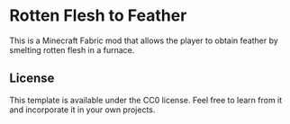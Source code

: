 # Rotten Flesh to Feather


This is a Minecraft Fabric mod that allows the player to obtain feather by smelting rotten flesh in a furnace.

## License

This template is available under the CC0 license. Feel free to learn from it and incorporate it in your own projects.
